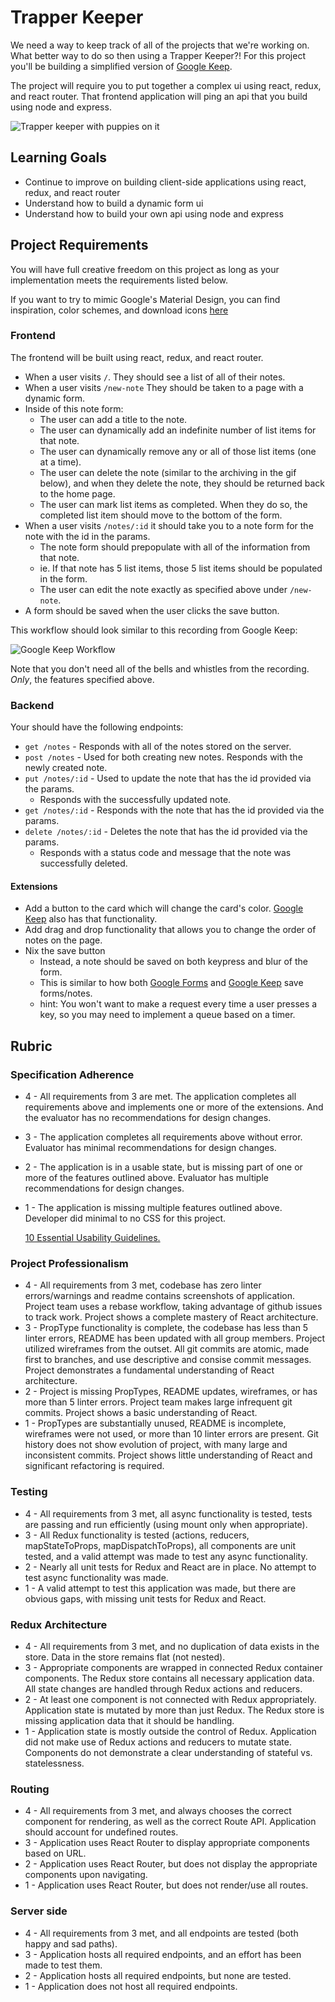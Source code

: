 # Trapper Keeper

We need a way to keep track of all of the projects that we're working on. What better way to do so then using a
Trapper Keeper?! For this project you'll be building a simplified version of [Google Keep](https://keep.google.com).

The project will require you to put together a complex ui using react, redux, and react router. That frontend 
application will ping an api that you build using node and express.

![Trapper keeper with puppies on it](/assets/images/trapper-keeper-puppies.jpg)

## Learning Goals

* Continue to improve on building client-side applications using react, redux, and react router
* Understand how to build a dynamic form ui
* Understand how to build your own api using node and express

## Project Requirements

You will have full creative freedom on this project as long as your implementation meets the requirements listed below.

If you want to try to mimic Google's Material Design, you can find inspiration, color schemes, and download icons [here](https://material.io/) 

### Frontend

The frontend will be built using react, redux, and react router.

  * When a user visits `/`. They should see a list of all of their notes.
  * When a user visits `/new-note` They should be taken to a page with a dynamic form.
  * Inside of this note form:
    * The user can add a title to the note.
    * The user can dynamically add an indefinite number of list items for that note.
    * The user can dynamically remove any or all of those list items (one at a time).
    * The user can delete the note (similar to the archiving in the gif below), and when they delete the note, they should be returned back to the home page.
    * The user can mark list items as completed. When they do so, the completed list item should move to the bottom of the form.
  * When a user visits `/notes/:id` it should take you to a note form for the note with the id in the params.
    * The note form should prepopulate with all of the information from that note.
    * ie. If that note has 5 list items, those 5 list items should be populated in the form.
    * The user can edit the note exactly as specified above under `/new-note`.
  * A form should be saved when the user clicks the save button.

This workflow should look similar to this recording from Google Keep:

![Google Keep Workflow](/assets/images/google-keep.gif)

Note that you don't need all of the bells and whistles from the recording. *Only*, the features specified above.

### Backend

Your should have the following endpoints:

  * `get /notes` - Responds with all of the notes stored on the server.
  * `post /notes` - Used for both creating new notes. Responds with the newly created note.
  * `put /notes/:id` - Used to update the note that has the id provided via the params. 
    * Responds with the successfully updated note.
  * `get /notes/:id` - Responds with the note that has the id provided via the params.
  * `delete /notes/:id` - Deletes the note that has the id provided via the params.
    * Responds with a status code and message that the note was successfully deleted.

#### Extensions
  * Add a button to the card which will change the card's color. [Google Keep](https://keep.google.com) also has that functionality.
  * Add drag and drop functionality that allows you to change the order of notes on the page.
  * Nix the save button
    * Instead, a note should be saved on both keypress and blur of the form.
    * This is similar to how both [Google Forms](https://docs.google.com/forms) and [Google Keep](https://keep.google.com) save forms/notes.
    * hint: You won't want to make a request every time a user presses a key, so you may need to implement a queue based on a timer.

## Rubric

### Specification Adherence

* 4 - All requirements from 3 are met. The application completes all requirements above and implements one or
  more of the extensions. And the evaluator has no recommendations for design changes.
* 3 - The application completes all requirements above without error. Evaluator has minimal
  recommendations for design changes.
* 2 - The application is in a usable state, but is missing part of one or more of the 
  features outlined above. Evaluator has multiple recommendations for design
  changes.
* 1 - The application is missing multiple features outlined above. Developer did
  minimal to no CSS for this project.
  
  [10 Essential Usability Guidelines.](https://speckyboy.com/10-essential-web-application-usability-guidelines/)

### Project Professionalism

* 4 - All requirements from 3 met, codebase has zero linter errors/warnings and
  readme contains screenshots of application. Project team uses a rebase
  workflow, taking advantage of github issues to track work. Project shows a
  complete mastery of React architecture.
* 3 - PropType functionality is complete, the codebase has less than 5 linter
  errors, README has been updated with all group members. Project utilized
  wireframes from the outset. All git commits are atomic, made first to
  branches, and use descriptive and consise commit messages. Project
  demonstrates a fundamental understanding of React architecture.
* 2 - Project is missing PropTypes, README updates, wireframes, or has more
  than 5 linter errors. Project team makes large infrequent git commits.
  Project shows a basic understanding of React.
* 1 - PropTypes are substantially unused, README is incomplete, wireframes were
  not used, or more than 10 linter errors are present. Git history does not show
  evolution of project, with many large and inconsistent commits. Project shows
  little understanding of React and significant refactoring is required.

### Testing

* 4 - All requirements from 3 met, all async functionality is tested, tests are
  passing and run efficiently (using mount only when appropriate).
* 3 - All Redux functionality is tested (actions, reducers, mapStateToProps, mapDispatchToProps), all
  components are unit tested, and a valid attempt was made to test any async
  functionality.
* 2 - Nearly all unit tests for Redux and React are in place. No attempt to test
  async functionality was made.
* 1 - A valid attempt to test this application was made, but there are obvious
  gaps, with missing unit tests for Redux and React.

### Redux Architecture

* 4 - All requirements from 3 met, and no duplication of data exists in the
  store. Data in the store remains flat (not nested).
* 3 - Appropriate components are wrapped in connected Redux container components. The Redux store contains all necessary application data. All state changes are handled through Redux actions and reducers.
* 2 - At least one component is not connected with Redux appropriately. Application state is mutated by more than just Redux. The Redux store is missing application data that it should be handling.
* 1 - Application state is mostly outside the control of Redux. Application did not make use of Redux actions and reducers to mutate state. Components do not demonstrate a clear understanding of stateful vs. statelessness.

### Routing

* 4 - All requirements from 3 met, and always chooses the correct component for
  rendering, as well as the correct Route API. Application should account for
  undefined routes.
* 3 - Application uses React Router to display appropriate components based on URL.
* 2 - Application uses React Router, but does not display the appropriate components upon navigating.
* 1 - Application uses React Router, but does not render/use all routes.

### Server side

* 4 - All requirements from 3 met, and all endpoints are tested (both happy and sad paths).
* 3 - Application hosts all required endpoints, and an effort has been made to test them.
* 2 - Application hosts all required endpoints, but none are tested.
* 1 - Application does not host all required endpoints.
